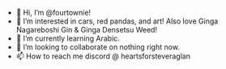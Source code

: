 - 👋 Hi, I’m @fourtownie!
- 👀 I’m interested in cars, red pandas, and art! Also love Ginga Nagareboshi Gin & Ginga Densetsu Weed!
- 🌱 I’m currently learning Arabic. 
- 💞️ I’m looking to collaborate on nothing right now. 
- 📫 How to reach me discord @ heartsforsteveraglan

<!---
fourtownie/fourtownie is a ✨ special ✨ repository because its `README.md` (this file) appears on your GitHub profile.
You can click the Preview link to take a look at your changes.
--->
